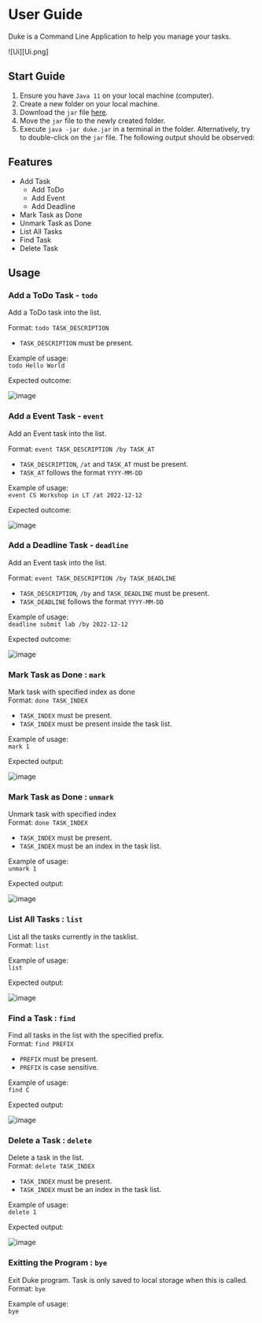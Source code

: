 # User Guide

Duke is a Command Line Application to help you manage your tasks.

![Ui][Ui.png]

## Start Guide

1. Ensure you have `Java 11` on your local machine (computer).
2. Create a new folder on your local machine.
3. Download the `jar` file [here](https://github.com/zicotjia/ip/releases/tag/v0.2).
4. Move the `jar` file to the newly created folder.
5. Execute `java -jar duke.jar` in a terminal in the folder. Alternatively, try to double-click on the `jar` file. The following output should be observed:

## Features 

* Add Task
  * Add ToDo
  * Add Event
  * Add Deadline
* Mark Task as Done
* Unmark Task as Done
* List All Tasks
* Find Task
* Delete Task

## Usage

### Add a ToDo Task - `todo`
Add a ToDo task into the list.
<br>

Format: `todo TASK_DESCRIPTION`
* `TASK_DESCRIPTION` must be present.

Example of usage: 
<br>
`todo Hello World`

Expected outcome:

![image](https://user-images.githubusercontent.com/77394751/190427133-c8262117-e781-49d3-b399-94b940b36122.png)


### Add a Event Task - `event`
Add an Event task into the list.
<br>

Format: `event TASK_DESCRIPTION /by TASK_AT`
* `TASK_DESCRIPTION`, `/at` and `TASK_AT` must be present.
* `TASK_AT` follows the format `YYYY-MM-DD`

Example of usage: 
<br>
`event CS Workshop in LT /at 2022-12-12`

Expected outcome:

![image](https://user-images.githubusercontent.com/77394751/190422564-49a79f42-f946-4e69-bcde-ac7f005a87cd.png)

### Add a Deadline Task - `deadline`
Add an Event task into the list.
<br>

Format: `event TASK_DESCRIPTION /by TASK_DEADLINE`
* `TASK_DESCRIPTION`, `/by` and `TASK_DEADLINE` must be present.
* `TASK_DEADLINE` follows the format `YYYY-MM-DD`

Example of usage: 
<br>
`deadline submit lab /by 2022-12-12`

Expected outcome:

![image](https://user-images.githubusercontent.com/77394751/190422703-3d756675-b47d-4702-ad0a-fe714998af23.png)

### Mark Task as Done : `mark`
Mark task with specified index as done
<br>
Format: `done TASK_INDEX`
* `TASK_INDEX` must be present. 
* `TASK_INDEX` must be present inside the task list.

Example of usage:
<br>
`mark 1`

Expected output:

![image](https://user-images.githubusercontent.com/77394751/190426879-7bf33da7-67a3-46c4-8e7f-1407441ba894.png)


### Mark Task as Done : `unmark`
Unmark task with specified index
<br>
Format: `done TASK_INDEX`
* `TASK_INDEX` must be present. 
* `TASK_INDEX` must be an index in the task list.

Example of usage:
<br>
`unmark 1`

Expected output:

![image](https://user-images.githubusercontent.com/77394751/190426760-8b215636-ce9f-4997-9950-edbf8f6188bd.png)


### List All Tasks : `list`
List all the tasks currently in the tasklist.
<br>
Format: `list`

Example of usage:
<br>
`list`

Expected output:

![image](https://user-images.githubusercontent.com/77394751/190426681-b1092baa-f4d1-4b6c-a9cd-2c4dd94df1d8.png)


### Find a Task : `find`
Find all tasks in the list with the specified prefix.
<br>
Format: `find PREFIX`
* `PREFIX` must be present.
* `PREFIX` is case sensitive.

Example of usage:
<br>
`find C`

Expected output:

![image](https://user-images.githubusercontent.com/77394751/190424089-4c2df057-e3af-454f-b9ca-3b099cb8abca.png)

### Delete a Task : `delete`
Delete a task in the list.
<br>
Format: `delete TASK_INDEX`
* `TASK_INDEX` must be present. 
* `TASK_INDEX` must be an index in the task list.

Example of usage:
<br>
`delete 1`

Expected output:

![image](https://user-images.githubusercontent.com/77394751/190423507-a198ba49-3596-49a8-93bb-e54404f46401.png)

### Exitting the Program : `bye`
Exit Duke program. Task is only saved to local storage when this is called.
<br>
Format: `bye`

Example of usage:
<br>
`bye`


